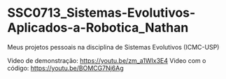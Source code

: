 # SSC0713_Sistemas-Evolutivos-Aplicados-a-Robotica_Nathan
Meus projetos pessoais na disciplina de Sistemas Evolutivos (ICMC-USP)

Video de demonstração: https://youtu.be/zm_a1WIx3E4
Video com o código: https://youtu.be/BOMCG7Nj6Ag
